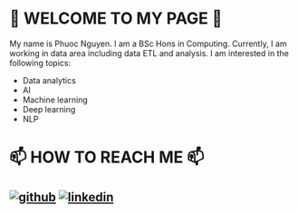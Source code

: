 # 👋 WELCOME TO MY PAGE 👋
My name is Phuoc Nguyen. I am a BSc Hons in Computing.
Currently, I am working in data area including data ETL and analysis.
I am interested in the following topics:
- Data analytics
- AI
- Machine learning
- Deep learning
- NLP

# 📫 HOW TO REACH ME 📫
[![github](https://img.shields.io/badge/GitHub-100000?style=for-the-badge&logo=github&logoColor=white)][1]
[![linkedin](https://img.shields.io/badge/LinkedIn-0077B5?style=for-the-badge&logo=linkedin&logoColor=white)][2]
---
[1]: https://github.com/nhhphuoc1993
[2]: https://www.linkedin.com/in/phuoc-nguyen-04710b126/
